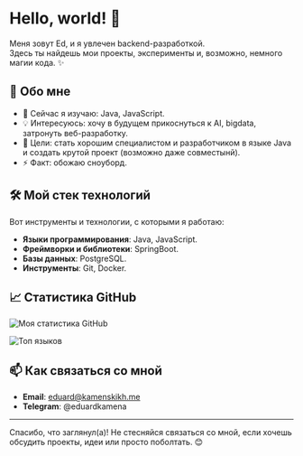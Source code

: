 # Hello, world! 👋

Меня зовут Ed, и я увлечен backend-разработкой.  
Здесь ты найдешь мои проекты, эксперименты и, возможно, немного магии кода. ✨

## 🚀 Обо мне

- 🌱 Сейчас я изучаю: Java, JavaScript.
- 💡 Интересуюсь: хочу в будущем прикоснуться к AI, bigdata, затронуть веб-разработку.
- 🎯 Цели: стать хорошим специалистом и разработчиком в языке Java и создать крутой проект (возможно даже совместынй).
- ⚡ Факт: обожаю сноуборд.

## 🛠️ Мой стек технологий

Вот инструменты и технологии, с которыми я работаю:

- **Языки программирования**: Java, JavaScript.
- **Фреймворки и библиотеки**: SpringBoot.
- **Базы данных**: PostgreSQL.
- **Инструменты**: Git, Docker.

## 📈 Статистика GitHub

![Моя статистика GitHub](https://github-readme-stats.vercel.app/api?username=ТвойUsername&show_icons=true&theme=radical)

![Топ языков](https://github-readme-stats.vercel.app/api/top-langs/?username=ТвойUsername&layout=compact&theme=radical)

## 📫 Как связаться со мной

- **Email**: eduard@kamenskikh.me
- **Telegram**: @eduardkamena

---

Спасибо, что заглянул(а)! Не стесняйся связаться со мной, если хочешь обсудить проекты, идеи или просто поболтать. 😊
